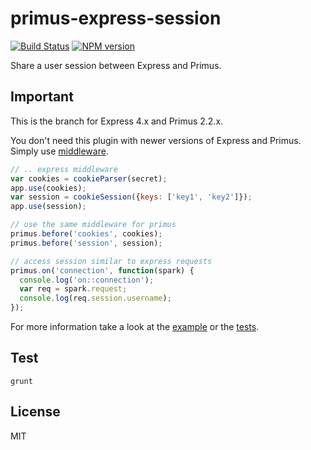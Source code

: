 # primus-express-session

[![Build Status](https://travis-ci.org/zemirco/primus-express-session.svg?branch=express_4.x)](https://travis-ci.org/zemirco/primus-express-session) [![NPM version](https://badge.fury.io/js/primus-express-session.svg)](http://badge.fury.io/js/primus-express-session)

Share a user session between Express and Primus.

## Important

This is the branch for Express 4.x and Primus 2.2.x.

You don't need this plugin with newer versions of Express and Primus. Simply use
[middleware](https://github.com/primus/primus#middleware).

```js
// .. express middleware
var cookies = cookieParser(secret);
app.use(cookies);
var session = cookieSession({keys: ['key1', 'key2']});
app.use(session);

// use the same middleware for primus
primus.before('cookies', cookies);
primus.before('session', session);

// access session similar to express requests
primus.on('connection', function(spark) {
  console.log('on::connection');
  var req = spark.request;
  console.log(req.session.username);
});
```

For more information take a look at the
[example](https://github.com/zemirco/primus-express-session/blob/express_4.x/example/app.js)
or the
[tests](https://github.com/zemirco/primus-express-session/blob/express_4.x/test/test.js).

## Test

`grunt`

## License

MIT
